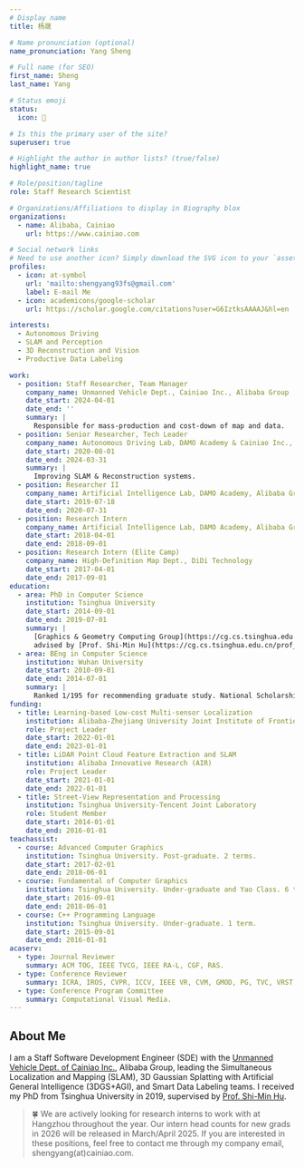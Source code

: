 ```yaml
---
# Display name
title: 杨晟

# Name pronunciation (optional)
name_pronunciation: Yang Sheng

# Full name (for SEO)
first_name: Sheng
last_name: Yang

# Status emoji
status:
  icon: 🥤

# Is this the primary user of the site?
superuser: true

# Highlight the author in author lists? (true/false)
highlight_name: true

# Role/position/tagline
role: Staff Research Scientist

# Organizations/Affiliations to display in Biography blox
organizations:
  - name: Alibaba, Cainiao
    url: https://www.cainiao.com

# Social network links
# Need to use another icon? Simply download the SVG icon to your `assets/media/icons/` folder.
profiles:
  - icon: at-symbol
    url: 'mailto:shengyang93fs@gmail.com'
    label: E-mail Me
  - icon: academicons/google-scholar
    url: https://scholar.google.com/citations?user=G6IztksAAAAJ&hl=en

interests:
  - Autonomous Driving
  - SLAM and Perception
  - 3D Reconstruction and Vision
  - Productive Data Labeling

work:
  - position: Staff Researcher, Team Manager
    company_name: Unmanned Vehicle Dept., Cainiao Inc., Alibaba Group
    date_start: 2024-04-01
    date_end: ''
    summary: |
      Responsible for mass-production and cost-down of map and data.
  - position: Senior Researcher, Tech Leader
    company_name: Autonomous Driving Lab, DAMO Academy & Cainiao Inc., Alibaba Group
    date_start: 2020-08-01
    date_end: 2024-03-31
    summary: |
      Improving SLAM & Reconstruction systems.
  - position: Researcher II
    company_name: Artificial Intelligence Lab, DAMO Academy, Alibaba Group
    date_start: 2019-07-18
    date_end: 2020-07-31
  - position: Research Intern
    company_name: Artificial Intelligence Lab, DAMO Academy, Alibaba Group
    date_start: 2018-04-01
    date_end: 2018-09-01
  - position: Research Intern (Elite Camp)
    company_name: High-Definition Map Dept., DiDi Technology
    date_start: 2017-04-01
    date_end: 2017-09-01
education:
  - area: PhD in Computer Science
    institution: Tsinghua University
    date_start: 2014-09-01
    date_end: 2019-07-01
    summary: |
      [Graphics & Geometry Computing Group](https://cg.cs.tsinghua.edu.cn/),
      advised by [Prof. Shi-Min Hu](https://cg.cs.tsinghua.edu.cn/prof_hu.htm).
  - area: BEng in Computer Science
    institution: Wuhan University
    date_start: 2010-09-01
    date_end: 2014-07-01
    summary: |
      Ranked 1/195 for recommending graduate study. National Scholarship.
funding:
  - title: Learning-based Low-cost Multi-sensor Localization
    institution: Alibaba-Zhejiang University Joint Institute of Frontier Technologies (AZFT)
    role: Project Leader
    date_start: 2022-01-01
    date_end: 2023-01-01
  - title: LiDAR Point Cloud Feature Extraction and SLAM
    institution: Alibaba Innovative Research (AIR)
    role: Project Leader
    date_start: 2021-01-01
    date_end: 2022-01-01
  - title: Street-View Representation and Processing
    institution: Tsinghua University-Tencent Joint Laboratory
    role: Student Member
    date_start: 2014-01-01
    date_end: 2016-01-01
teachassist:
  - course: Advanced Computer Graphics
    institution: Tsinghua University. Post-graduate. 2 terms.
    date_start: 2017-02-01
    date_end: 2018-06-01
  - course: Fundamental of Computer Graphics
    institution: Tsinghua University. Under-graduate and Yao Class. 6 terms.
    date_start: 2016-09-01
    date_end: 2018-06-01
  - course: C++ Programming Language
    institution: Tsinghua University. Under-graduate. 1 term.
    date_start: 2015-09-01
    date_end: 2016-01-01
acaserv:
  - type: Journal Reviewer
    summary: ACM TOG, IEEE TVCG, IEEE RA-L, CGF, RAS.
  - type: Conference Reviewer
    summary: ICRA, IROS, CVPR, ICCV, IEEE VR, CVM, GMOD, PG, TVC, VRST, IJPRAI, 3DV, etc.
  - type: Conference Program Committee
    summary: Computational Visual Media.
---
```


## About Me

I am a Staff Software Development Engineer (SDE) with the [Unmanned Vehicle Dept. of Cainiao Inc.](https://www.cainiao.com/technology-unmanned-vehicles.html), Alibaba Group, leading the Simultaneous Localization and Mapping (SLAM), 3D Gaussian Splatting with Artificial General Intelligence (3DGS+AGI), and Smart Data Labeling teams. I received my PhD from Tsinghua University in 2019, supervised by [Prof. Shi-Min Hu](https://cg.cs.tsinghua.edu.cn/prof_hu.htm).

> 🍀 We are actively looking for research interns to work with at Hangzhou throughout the year. Our intern head counts for new grads in 2026 will be released in March/April 2025. If you are interested in these positions, feel free to contact me through my company email, shengyang(at)cainiao.com.
